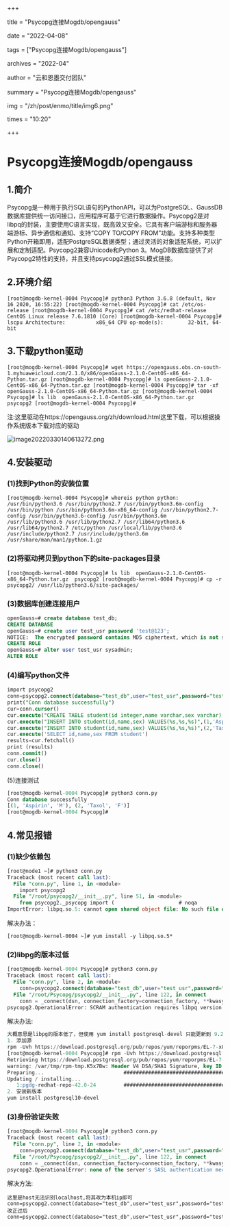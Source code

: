 +++

title = "Psycopg连接Mogdb/opengauss" 

date = "2022-04-08" 

tags = ["Psycopg连接Mogdb/opengauss"] 

archives = "2022-04" 

author = "云和恩墨交付团队" 

summary = "Psycopg连接Mogdb/opengauss"

img = "/zh/post/enmo/title/img6.png" 

times = "10:20"

+++

# Psycopg连接Mogdb/opengauss

## 1.简介

Psycopg是一种用于执行SQL语句的PythonAPI，可以为PostgreSQL、GaussDB数据库提供统一访问接口，应用程序可基于它进行数据操作。Psycopg2是对libpq的封装，主要使用C语言实现，既高效又安全。它具有客户端游标和服务器端游标、异步通信和通知、支持“COPY TO/COPY FROM”功能。支持多种类型Python开箱即用，适配PostgreSQL数据类型；通过灵活的对象适配系统，可以扩展和定制适配。Psycopg2兼容Unicode和Python 3。MogDB数据库提供了对Psycopg2特性的支持，并且支持psycopg2通过SSL模式链接。

## 2.环境介绍

```
[root@mogdb-kernel-0004 Psycopg]# python3 Python 3.6.8 (default, Nov 16 2020, 16:55:22) [root@mogdb-kernel-0004 Psycopg]# cat /etc/os-release [root@mogdb-kernel-0004 Psycopg]# cat /etc/redhat-release CentOS Linux release 7.6.1810 (Core) [root@mogdb-kernel-0004 Psycopg]# lscpu Architecture:          x86_64 CPU op-mode(s):        32-bit, 64-bit 
```

## 3.下载python驱动

```
[root@mogdb-kernel-0004 Psycopg]# wget https://opengauss.obs.cn-south-1.myhuaweicloud.com/2.1.0/x86/openGauss-2.1.0-CentOS-x86_64-Python.tar.gz [root@mogdb-kernel-0004 Psycopg]# ls openGauss-2.1.0-CentOS-x86_64-Python.tar.gz [root@mogdb-kernel-0004 Psycopg]# tar -xf openGauss-2.1.0-CentOS-x86_64-Python.tar.gz [root@mogdb-kernel-0004 Psycopg]# ls lib  openGauss-2.1.0-CentOS-x86_64-Python.tar.gz  psycopg2 [root@mogdb-kernel-0004 Psycopg]# 
```

注:这里驱动在https://opengauss.org/zh/download.html这里下载，可以根据操作系统版本下载对应的驱动

![image20220330140613272.png](../images/20220330-26a4d82f-650b-49dc-a859-630df55c0aa2.png)

## 4.安装驱动

### (1)找到Python的安装位置

```
[root@mogdb-kernel-0004 Psycopg]# whereis python python: /usr/bin/python3.6 /usr/bin/python2.7 /usr/bin/python3.6m-config /usr/bin/python /usr/bin/python3.6m-x86_64-config /usr/bin/python2.7-config /usr/bin/python3.6-config /usr/bin/python3.6m /usr/lib/python3.6 /usr/lib/python2.7 /usr/lib64/python3.6 /usr/lib64/python2.7 /etc/python /usr/local/lib/python3.6 /usr/include/python2.7 /usr/include/python3.6m /usr/share/man/man1/python.1.gz 
```

### (2)将驱动拷贝到python下的site-packages目录

```
[root@mogdb-kernel-0004 Psycopg]# ls lib  openGauss-2.1.0-CentOS-x86_64-Python.tar.gz  psycopg2 [root@mogdb-kernel-0004 Psycopg]# cp -r psycopg2/ /usr/lib/python3.6/site-packages/ 
```

### (3)数据库创建连接用户

```sql
openGauss=# create database test_db;
CREATE DATABASE
openGauss=# create user test_usr password 'test@123';
NOTICE:  The encrypted password contains MD5 ciphertext, which is not secure.
CREATE ROLE
openGauss=# alter user test_usr sysadmin;
ALTER ROLE
```

### (4)编写python文件

```sql
import psycopg2
conn=psycopg2.connect(database="test_db",user="test_usr",password="test@123",host="本机ip",port=26000)
print("Conn database successfully")
cur=conn.cursor()
cur.execute("CREATE TABLE student(id integer,name varchar,sex varchar);")
cur.execute("INSERT INTO student(id,name,sex) VALUES(%s,%s,%s)",(1,'Aspirin','M'))
cur.execute("INSERT INTO student(id,name,sex) VALUES(%s,%s,%s)",(2,'Taxol','F'))
cur.execute('SELECT id,name,sex FROM student')
results=cur.fetchall()
print (results)
conn.commit()
cur.close()
conn.close()
```

(5)连接测试

```sql
[root@mogdb-kernel-0004 Psycopg]# python3 conn.py
Conn database successfully
[(1, 'Aspirin', 'M'), (2, 'Taxol', 'F')]
[root@mogdb-kernel-0004 Psycopg]#
```

## 4.常见报错

### (1)缺少依赖包

```sql
[root@node1 ~]# python3 conn.py
Traceback (most recent call last):
  File "conn.py", line 1, in <module>
    import psycopg2
  File "/root/psycopg2/__init__.py", line 51, in <module>
    from psycopg2._psycopg import (                     # noqa
ImportError: libpq.so.5: cannot open shared object file: No such file or directory
```

解决办法：

```
[root@mogdb-kernel-0004 ~]# yum install -y libpq.so.5* 
```

### (2)libpg的版本过低

```sql
[root@mogdb-kernel-0004 Psycopg]# python3 conn.py
Traceback (most recent call last):
  File "conn.py", line 2, in <module>
    conn=psycopg2.connect(database="test_db",user="test_usr",password="test@123",host="localhost",port=26000)
  File "/root/Psycopg/psycopg2/__init__.py", line 122, in connect
    conn = _connect(dsn, connection_factory=connection_factory, **kwasync)
psycopg2.OperationalError: SCRAM authentication requires libpq version 10 or above
```

解决办法:

```sql
大概意思是libpg的版本低了，但使用 yum install postgresql-devel 只能更新到 9.2.24版本,
1. 添加源
rpm -Uvh https://download.postgresql.org/pub/repos/yum/reporpms/EL-7-x86_64/pgdg-redhat-repo-latest.noarch.rpm
[root@mogdb-kernel-0004 Psycopg]# rpm -Uvh https://download.postgresql.org/pub/repos/yum/reporpms/EL-7-x86_64/pgdg-redhat-repo-latest.noarch.rpm
Retrieving https://download.postgresql.org/pub/repos/yum/reporpms/EL-7-x86_64/pgdg-redhat-repo-latest.noarch.rpm
warning: /var/tmp/rpm-tmp.K5x7Bw: Header V4 DSA/SHA1 Signature, key ID 442df0f8: NOKEY
Preparing...                          ################################# [100%]
Updating / installing...
   1:pgdg-redhat-repo-42.0-24         ################################# [100%]
2. 安装新版本
yum install postgresql10-devel

```

### (3)身份验证失败

```sql
[root@mogdb-kernel-0004 Psycopg]# python3 conn.py
Traceback (most recent call last):
  File "conn.py", line 2, in <module>
    conn=psycopg2.connect(database="test_db",user="test_usr",password="test@123",host="localhost",port=26000)
  File "/root/Psycopg/psycopg2/__init__.py", line 122, in connect
    conn = _connect(dsn, connection_factory=connection_factory, **kwasync)
psycopg2.OperationalError: none of the server's SASL authentication mechanisms are supported
```

解决方法:

```
这里是host无法识别localhost,将其改为本机ip即可
conn=psycopg2.connect(database="test_db",user="test_usr",password="test@123",host="localhost",port=26000)
改正过后
conn=psycopg2.connect(database="test_db",user="test_usr",password="test@123",host="172.16.0.xxx",port=26000)
```
